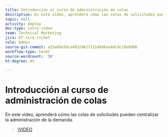 ```yaml
---
title: Introducción al curso de administración de colas
description: En este vídeo, aprenderá cómo las colas de solicitudes pueden centralizar la administración de la demanda.
topic: null
activity: deploy
doc-type: intro video
team: Technical Marketing
jira: KT-Jira ticket
role: Admin
source-git-commit: a25a49e59ca483246271214886ea4dc9c10e8d66
workflow-type: tm+mt
source-wordcount: '30'
ht-degree: 0%

---
```


# Introducción al curso de administración de colas

En este vídeo, aprenderá cómo las colas de solicitudes pueden centralizar la administración de la demanda.

>[!VIDEO](https://video.tv.adobe.com/v/335219/?quality=12&learn=on)
